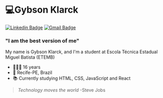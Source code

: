 # 💻Gybson Klarck
[![Linkedin Badge](https://img.shields.io/badge/-gybsonklarck-7305fa?style=flat-square&logo=Linkedin&logoColor=white&link=https://www.linkedin.com/in/gybsonklarck/)](https://www.linkedin.com/in/gybsonklarck/)
[![Gmail Badge](https://img.shields.io/badge/-gybsonklarck@gmail.com-7305fa?style=flat-square&logo=Gmail&logoColor=white&link=mailto:gybsonklarck@gmail.com)](mailto:gybsonklarck@gmail.com)

### "I am the best version of me"

My name is Gybson Klarck, and I'm a student at Escola Técnica Estadual Miguel Batista (ETEMB)

- 👨🏿‍💻 16 years
- 📍 Recife-PE, Brazil
- 📚 Currently studying HTML, CSS, JavaScript and React


> *Technology moves the world*
> -Steve Jobs

